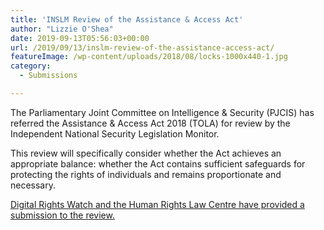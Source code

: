 ```yaml
---
title: 'INSLM Review of the Assistance & Access Act'
author: "Lizzie O'Shea"
date: 2019-09-13T05:56:03+00:00
url: /2019/09/13/inslm-review-of-the-assistance-access-act/
featureImage: /wp-content/uploads/2018/08/locks-1000x440-1.jpg
category:
  - Submissions

---
```

The Parliamentary Joint Committee on Intelligence & Security (PJCIS) has referred the Assistance & Access Act 2018 (TOLA) for review by the Independent National Security Legislation Monitor.

This review will specifically consider whether the Act achieves an appropriate balance: whether the Act contains sufficient safeguards for protecting the rights of individuals and remains proportionate and necessary.

[Digital Rights Watch and the Human Rights Law Centre have provided a submission to the review.][1]

 [1]: /wp-content/uploads/2019/09/DRW-and-HRLC-Submission-to-INSLM.pdf
